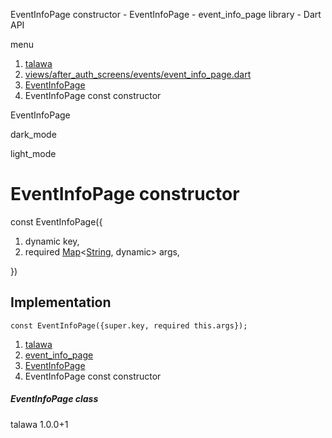 




EventInfoPage constructor - EventInfoPage - event\_info\_page library - Dart API







menu

1. [talawa](../../index.html)
2. [views/after\_auth\_screens/events/event\_info\_page.dart](../../file-___home_harshil_Desktop_open-source_palisadoes_talawa_lib_views_after_auth_screens_events_event_info_page/)
3. [EventInfoPage](../../file-___home_harshil_Desktop_open-source_palisadoes_talawa_lib_views_after_auth_screens_events_event_info_page/EventInfoPage-class.html)
4. EventInfoPage const constructor

EventInfoPage


dark\_mode

light\_mode




# EventInfoPage constructor


const
EventInfoPage({

1. dynamic key,
2. required [Map](https://api.flutter.dev/flutter/dart-core/Map-class.html)<[String](https://api.flutter.dev/flutter/dart-core/String-class.html), dynamic> args,

})

## Implementation

```
const EventInfoPage({super.key, required this.args});
```

 


1. [talawa](../../index.html)
2. [event\_info\_page](../../file-___home_harshil_Desktop_open-source_palisadoes_talawa_lib_views_after_auth_screens_events_event_info_page/)
3. [EventInfoPage](../../file-___home_harshil_Desktop_open-source_palisadoes_talawa_lib_views_after_auth_screens_events_event_info_page/EventInfoPage-class.html)
4. EventInfoPage const constructor

##### EventInfoPage class





talawa
1.0.0+1






